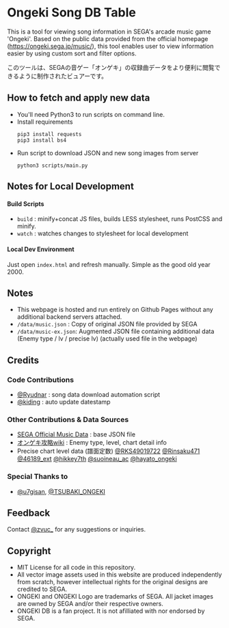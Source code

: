 # Ongeki Song DB Table
This is a tool for viewing song information in SEGA's arcade music game 'Ongeki'. Based on the public data provided from the official homepage (https://ongeki.sega.jp/music/), this tool enables user to view information easier by using custom sort and filter options.

このツールは、SEGAの音ゲー「オンゲキ」の収録曲データをより便利に閲覧できるように制作されたビュアーです。

## How to fetch and apply new data
- You'll need Python3 to run scripts on command line.
- Install requirements
    ```
    pip3 install requests
    pip3 install bs4
    ```
- Run script to download JSON and new song images from server
    ```
    python3 scripts/main.py
    ```

## Notes for Local Development
#### Build Scripts
- `build` : minify+concat JS files, builds LESS stylesheet, runs PostCSS and minify.
- `watch` : watches changes to stylesheet for local development

#### Local Dev Environment
Just open `index.html` and refresh manually. Simple as the good old year 2000.

## Notes
- This webpage is hosted and run entirely on Github Pages without any additional backend servers attached.
- `/data/music.json` : Copy of original JSON file provided by SEGA
- `/data/music-ex.json`: Augmented JSON file containing additional data (Enemy type / lv / precise lv) (actually used file in the webpage)

## Credits
### Code Contributions
- [@Ryudnar](https://github.com/Ryudnar) : song data download automation script
- [@kiding](https://github.com/kiding/) : auto update datestamp

### Other Contributions & Data Sources
- [SEGA Official Music Data](https://ongeki.sega.jp/assets/data/music.json) : base JSON file
- [オンゲキ攻略wiki](https://ongeki.gamerch.com/%E5%B1%9E%E6%80%A7%E5%88%A5%E6%A5%BD%E6%9B%B2%E4%B8%80%E8%A6%A7) : Enemy type, level, chart detail info
- Precise chart level data (譜面定数) [@RKS49019722](https://twitter.com/RKS49019722) [@Rinsaku471](https://twitter.com/Rinsaku471) [@46189_ext](https://twitter.com/46189_ext) [@hikkey7th](https://twitter.com/hikkey7th) [@suoineau_ac](https://twitter.com/suoineau_ac) [@hayato_ongeki](https://twitter.com/hayato_ongeki)

### Special Thanks to
- [@u7gisan](https://twitter.com/u7gisan), [@TSUBAKI_ONGEKI](https://twitter.com/TSUBAKI_ONGEKI)

## Feedback
Contact [@zvuc_](https://twitter.com/zvuc_) for any suggestions or inquiries.

## Copyright
- MIT License for all code in this repository.
- All vector image assets used in this website are produced independently from scratch, however intellectual rights for the original designs are credited to SEGA.
- ONGEKI and ONGEKI Logo are trademarks of SEGA. All jacket images are owned by SEGA and/or their respective owners.
- ONGEKI DB is a fan project. It is not afilliated with nor endorsed by SEGA.
